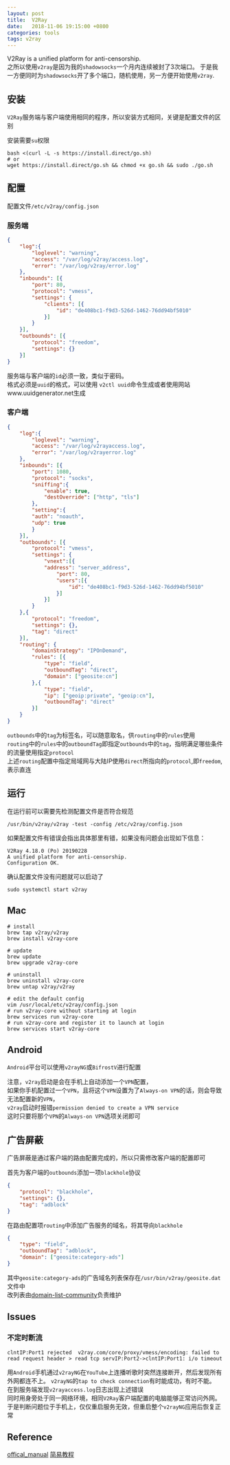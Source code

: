 ```yaml
---
layout: post
title:  V2Ray
date:   2018-11-06 19:15:00 +0800
categories: tools
tags: v2ray
---
```


V2Ray is a unified platform for anti-censorship.  
之所以使用`v2ray`是因为我的`shadowsocks`一个月内连续被封了3次端口。
于是我一方便同时为`shadowsocks`开了多个端口，随机使用，另一方便开始使用`v2ray`.

## 安装

`V2Ray`服务端与客户端使用相同的程序，所以安装方式相同，关键是配置文件的区别

安装需要`su`权限

```shell
bash <(curl -L -s https://install.direct/go.sh)
# or
wget https://install.direct/go.sh && chmod +x go.sh && sudo ./go.sh
```

## 配置

配置文件`/etc/v2ray/config.json`

### 服务端

```json
{
	"log":{
		"loglevel": "warning",
		"access": "/var/log/v2ray/access.log",
		"error": "/var/log/v2ray/error.log"
	},
	"inbounds": [{
		"port": 80,
		"protocol": "vmess",
		"settings": {
			"clients": [{
				"id": "de408bc1-f9d3-526d-1462-76dd94bf5010"
			}]
		}
	}],
	"outbounds": [{
		"protocol": "freedom",
		"settings": {}
	}]
}
```

服务端与客户端的`id`必须一致，类似于密码。  
格式必须是`uuid`的格式，可以使用 `v2ctl uuid`命令生成或者使用网站www.uuidgenerator.net生成

### 客户端

```json
{
	"log":{
		"loglevel": "warning",
		"access": "/var/log/v2rayaccess.log",
		"error": "/var/log/v2rayerror.log"
	},
	"inbounds": [{
		"port": 1080,
		"protocol": "socks",
		"sniffing":{
			"enable": true,
			"destOverride": ["http", "tls"]
		},
		"setting":{
		"auth": "noauth",
		"udp": true
		}
	}],
	"outbounds": [{
		"protocol": "vmess",
		"settings": {
			"vnext":[{
			"address": "server_address",
				"port": 80,
				"users":[{
					"id": "de408bc1-f9d3-526d-1462-76dd94bf5010"
				}]
			}]
		}
	},{
		"protocol": "freedom",
		"settings": {},
		"tag": "direct"
	}],
	"routing": {
		"domainStrategy": "IPOnDemand",
		"rules": [{
			"type": "field",
			"outboundTag": "direct",
			"domain": ["geosite:cn"]
		},{
			"type": "field",
			"ip": ["geoip:private", "geoip:cn"],
			"outboundTag": "direct"
		}]
	}
}
```

`outbounds`中的`tag`为标签名，可以随意取名，供`routing`中的`rules`使用  
`routing`中的`rules`中的`outboundTag`即指定`outbounds`中的`tag`，指明满足哪些条件的流量使用指定`protocol`  
上述`routing`配置中指定局域网与大陆IP使用`direct`所指向的`protocol`,即`freedom`,表示直连

## 运行

在运行前可以需要先检测配置文件是否符合规范

```shell
/usr/bin/v2ray/v2ray -test -config /etc/v2ray/config.json
```

如果配置文件有错误会指出具体那里有错，如果没有问题会出现如下信息：

```
V2Ray 4.18.0 (Po) 20190228
A unified platform for anti-censorship.
Configuration OK.
```

确认配置文件没有问题就可以启动了

```shell
sudo systemctl start v2ray
```

## Mac

```shell
# install
brew tap v2ray/v2ray
brew install v2ray-core

# update
brew update
brew upgrade v2ray-core

# uninstall
brew uninstall v2ray-core
brew untap v2ray/v2ray

# edit the default config
vim /usr/local/etc/v2ray/config.json
# run v2ray-core without starting at login
brew services run v2ray-core
# run v2ray-core and register it to launch at login
brew services start v2ray-core
```

## Android

`Android`平台可以使用`v2rayNG`或`BifrostV`进行配置

注意，`v2ray`启动是会在手机上自动添加一个`VPN`配置，  
如果你手机配置过一个`VPN`，且将这个`VPN`设置为了`Always-on VPN`的话，则会导致无法配置新的`VPN`，  
`v2ray`启动时报错`permission denied to create a VPN service`  
这时只要将那个`VPN`的`Always-on VPN`选项关闭即可

## 广告屏蔽

广告屏蔽是通过客户端的路由配置完成的，所以只需修改客户端的配置即可

首先为客户端的`outbounds`添加一项`blackhole`协议

```json
{
	"protocol": "blackhole",
	"settings": {},
	"tag": "adblock"
}
```

在路由配置项`routing`中添加广告服务的域名，将其导向`blackhole`

```json
{
	"type": "field",
	"outboundTag": "adblock",
	"domain": ["geosite:category-ads"]
}
```

其中`geosite:category-ads`的广告域名列表保存在`/usr/bin/v2ray/geosite.dat`文件中  
改列表由[domain-list-community](https://github.com/v2ray/domain-list-community)负责维护

## Issues

### 不定时断流

```
clntIP:Port1 rejected  v2ray.com/core/proxy/vmess/encoding: failed to read request header > read tcp servIP:Port2->clntIP:Port1: i/o timeout
```

用`Android`手机通过`v2rayNG`在`YouTube`上连播听歌时突然连接断开，然后发现所有外网都连不上。
`v2rayNG`的`tap to check connection`有时能成功，有时不能。  
在到服务端发现`v2rayaccess.log`日志出现上述错误  
同时用身旁处于同一网络环境，相同`V2Ray`客户端配置的电脑能够正常访问外网。  
于是判断问题位于手机上，仅仅重启服务无效，但重启整个`v2rayNG`应用后恢复正常

## Reference

[offical_manual](https://www.v2ray.com)
[简易教程](https://toutyrater.github.io)
